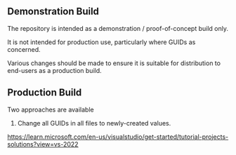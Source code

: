 ## Demonstration Build

The repository is intended as a demonstration / proof-of-concept build only.

It is not intended for production use, particularly where GUIDs as concerned.

Various changes should be made to ensure it is suitable for distribution to end-users as a production build.

## Production Build



Two approaches are available 

1. Change all GUIDs in all files to newly-created values.

https://learn.microsoft.com/en-us/visualstudio/get-started/tutorial-projects-solutions?view=vs-2022
